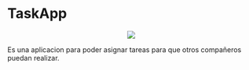 # TaskApp
<p align="center">
  <img  src="http://i68.tinypic.com/zm12e8.png">
  </p>

Es una aplicacion para poder asignar tareas para que otros compañeros puedan realizar.
